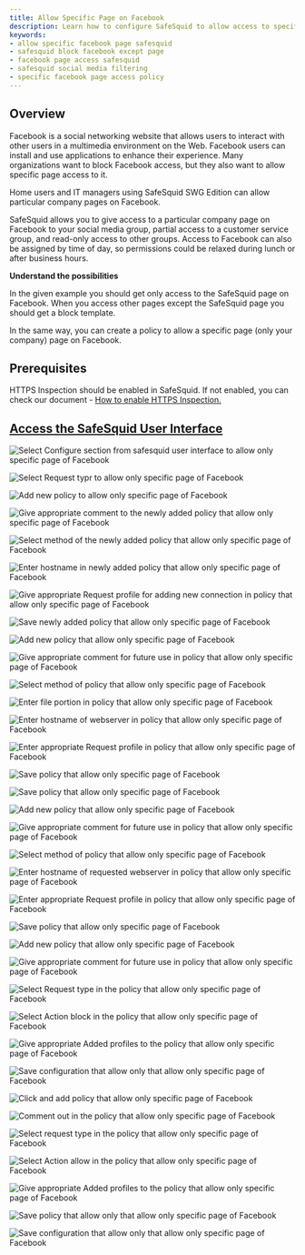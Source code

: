 ```yaml
---
title: Allow Specific Page on Facebook
description: Learn how to configure SafeSquid to allow access to specific Facebook pages while blocking the rest, enabling you to control social media usage in your organization.
keywords:
- allow specific facebook page safesquid
- safesquid block facebook except page
- facebook page access safesquid
- safesquid social media filtering
- specific facebook page access policy
---
```


## Overview

Facebook is a social networking website that allows users to interact with other users in a multimedia environment on the Web. Facebook users can install and use applications to enhance their experience. Many organizations want to block Facebook access, but they also want to allow specific page access to it.

Home users and IT managers using SafeSquid SWG Edition can allow particular company pages on Facebook.

SafeSquid allows you to give access to a particular company page on Facebook to your social media group, partial access to a customer service group, and read-only access to other groups. Access to Facebook can also be assigned by time of day, so permissions could be relaxed during lunch or after business hours.

**Understand the possibilities**

In the given example you should get only access to the SafeSquid page on Facebook. When you access other pages except the SafeSquid page you should get a block template.

In the same way, you can create a policy to allow a specific page (only your company) page on Facebook.

## Prerequisites

HTTPS Inspection should be enabled in SafeSquid. If not enabled, you can check our document - [How to enable HTTPS Inspection.](/docs/07-SSL%20Inspection/Setup%20SSL%20Inspection.md)

## [Access the SafeSquid User Interface](/docs/08-SafeSquid%20Interface/Accessing%20the%20SafeSquid%20Interface.md)

![Select Configure section from safesquid user interface to allow only specific page of Facebook ](/img/How_To/Allowing_Specific_Page_on_Facebook/image1.webp)

![Select Request typr to allow only specific page of Facebook ](/img/How_To/Allowing_Specific_Page_on_Facebook/image2.webp)

![Add new policy to allow only specific page of Facebook ](/img/How_To/Allowing_Specific_Page_on_Facebook/image3.webp)

![Give appropriate comment to the newly added policy that allow only specific page of Facebook ](/img/How_To/Allowing_Specific_Page_on_Facebook/image4.webp)

![Select method of the newly added policy that allow only specific page of Facebook ](/img/How_To/Allowing_Specific_Page_on_Facebook/image5.webp)

![Enter hostname in newly added policy that allow only specific page of Facebook](/img/How_To/Allowing_Specific_Page_on_Facebook/image6.webp)

![Give appropriate Request profile for adding new connection in policy that allow only specific page of Facebook](/img/How_To/Allowing_Specific_Page_on_Facebook/image7.webp)

![Save newly added policy that allow only specific page of Facebook](/img/How_To/Allowing_Specific_Page_on_Facebook/image8.webp)

![Add new policy that allow only specific page of Facebook](/img/How_To/Allowing_Specific_Page_on_Facebook/image9.webp)

![Give appropriate comment for future use in policy that allow only specific page of Facebook](/img/How_To/Allowing_Specific_Page_on_Facebook/image10.webp)

![Select method of policy that allow only specific page of Facebook](/img/How_To/Allowing_Specific_Page_on_Facebook/image11.webp)

![Enter file portion in policy that allow only specific page of Facebook](/img/How_To/Allowing_Specific_Page_on_Facebook/image12.webp)

![Enter hostname of webserver in policy that allow only specific page of Facebook](/img/How_To/Allowing_Specific_Page_on_Facebook/image13.webp)

![Enter appropriate Request profile in policy that allow only specific page of Facebook](/img/How_To/Allowing_Specific_Page_on_Facebook/image14.webp)

![Save policy that allow only specific page of Facebook](/img/How_To/Allowing_Specific_Page_on_Facebook/image15.webp)

![Save policy that allow only specific page of Facebook](/img/How_To/Allowing_Specific_Page_on_Facebook/image15.webp)

![Add new policy that allow only specific page of Facebook](/img/How_To/Allowing_Specific_Page_on_Facebook/image16.webp)

![Give appropriate comment for future use in policy that allow only specific page of Facebook](/img/How_To/Allowing_Specific_Page_on_Facebook/image17.webp)

![Select method of policy that allow only specific page of Facebook](/img/How_To/Allowing_Specific_Page_on_Facebook/image18.webp)

![Enter hostname of requested webserver in policy that allow only specific page of Facebook](/img/How_To/Allowing_Specific_Page_on_Facebook/image19.webp)

![Enter appropriate Request profile in policy that allow only specific page of Facebook](/img/How_To/Allowing_Specific_Page_on_Facebook/image20.webp)

![Save policy that allow only specific page of Facebook](/img/How_To/Allowing_Specific_Page_on_Facebook/image21.webp)

![Add new policy that allow only specific page of Facebook](/img/How_To/Allowing_Specific_Page_on_Facebook/image22.webp)

![Give appropriate comment for future use in policy that allow only specific page of Facebook](/img/How_To/Allowing_Specific_Page_on_Facebook/image23.webp)

![Select Request type in the policy that allow only specific page of Facebook ](/img/How_To/Allowing_Specific_Page_on_Facebook/image24.webp)

![Select Action block in the policy that allow only specific page of Facebook ](/img/How_To/Allowing_Specific_Page_on_Facebook/image25.webp)

![Give appropriate Added profiles to the policy that allow only specific page of Facebook ](/img/How_To/Allowing_Specific_Page_on_Facebook/image26.webp)

![Save configuration that allow only that allow only specific page of Facebook ](/img/How_To/Allowing_Specific_Page_on_Facebook/image27.webp)

![Click and add policy that allow only specific page of Facebook ](/img/How_To/Allowing_Specific_Page_on_Facebook/image28.webp)

![Comment out in the policy that allow only specific page of Facebook ](/img/How_To/Allowing_Specific_Page_on_Facebook/image29.webp)

![Select request type in the policy that allow only specific page of Facebook ](/img/How_To/Allowing_Specific_Page_on_Facebook/image30.webp)

![Select Action allow in the policy that allow only specific page of Facebook ](/img/How_To/Allowing_Specific_Page_on_Facebook/image31.webp)

![Give appropriate Added profiles to the policy that allow only specific page of Facebook ](/img/How_To/Allowing_Specific_Page_on_Facebook/image32.webp)

![Save policy that allow only that allow only specific page of Facebook ](/img/How_To/Allowing_Specific_Page_on_Facebook/image33.webp)

![Save configuration that allow only that allow only specific page of Facebook ](/img/How_To/Allowing_Specific_Page_on_Facebook/image34.webp)
